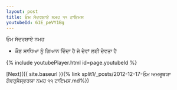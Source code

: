 ```yaml
---
layout: post
title: ਓਮ ਸੱਦਰਸ਼ਾਏ ਨਮਹ ੧੧ ਟਾਇਮਸ
youtubeId: 61E_peVY1Bg
---
```

 
 
 ਓਮ ਸੱਦਰਸ਼ਾਏ ਨਮਹ  
 
 -  ਕੌਣ ਸਾਧਿਆ ਨੂੰ ਗਿਆਨ ਦਿੰਦਾ ਹੈ ਜੋ ਦੇਵਾਂ ਲਈ ਦੇਵਤਾ ਹੈ 
 
  
 
  
 
 
 
 
 
 


{% include youtubePlayer.html id=page.youtubeId %}
 
[Next]({{ site.baseurl }}{% link  split1/_posts/2012-12-17-ਓਮ ਅਮਰੂਥਯਾ ਗੋਵਰੁਸੇਸ੍ਵਰਯਾ ਨਮਹ ੧੧ ਟਾਇਮਸ.md%})
 
